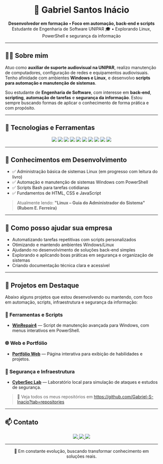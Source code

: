 <h1 align="center">🚀 Gabriel Santos Inácio</h1>

<p align="center">
  <b>Desenvolvedor em formação • Foco em automação, back-end e scripts</b><br>
  Estudante de Engenharia de Software UNIPAR 🎓 • Explorando Linux, PowerShell e segurança da informação
</p>

---

## 👨‍💻 Sobre mim

Atuo como **auxiliar de suporte audiovisual na UNIPAR**, realizo manutenção de computadores, configuração de redes e equipamentos audiovisuais. Tenho afinidade com ambientes **Windows e Linux**, e desenvolvo **scripts para automação e manutenção de sistemas**.

Sou estudante de **Engenharia de Software**, com interesse em **back-end**, **scripting**, **automação de tarefas** e **segurança da informação**. Estou sempre buscando formas de aplicar o conhecimento de forma prática e com propósito.

---

## 🧰 Tecnologias e Ferramentas

<p align="center">
  <img src="https://img.shields.io/badge/-Windows-0078D6?style=for-the-badge&logo=windows&logoColor=white"/>
  <img src="https://img.shields.io/badge/-Linux-FCC624?style=for-the-badge&logo=linux&logoColor=black"/>
  <img src="https://img.shields.io/badge/-PowerShell-5391FE?style=for-the-badge&logo=powershell&logoColor=white"/>
  <img src="https://img.shields.io/badge/-Bash-121011?style=for-the-badge&logo=gnubash&logoColor=white"/>
  <img src="https://img.shields.io/badge/-Python-3776AB?style=for-the-badge&logo=python&logoColor=white"/>
  <img src="https://img.shields.io/badge/-JavaScript-F7DF1E?style=for-the-badge&logo=javascript&logoColor=black"/>
  <img src="https://img.shields.io/badge/-HTML5-E34F26?style=for-the-badge&logo=html5&logoColor=white"/>
  <img src="https://img.shields.io/badge/-CSS3-1572B6?style=for-the-badge&logo=css3&logoColor=white"/>
  <img src="https://img.shields.io/badge/-Git-F05032?style=for-the-badge&logo=git&logoColor=white"/>
  <img src="https://img.shields.io/badge/-VSCode-007ACC?style=for-the-badge&logo=visual-studio-code&logoColor=white"/>
</p>

---

## 📘 Conhecimentos em Desenvolvimento

- ✅ Administração básica de sistemas Linux (em progresso com leitura do livro)
- ✅ Automação e manutenção de sistemas Windows com PowerShell
- ✅ Scripts Bash para tarefas cotidianas
- ✅ Fundamentos de HTML, CSS e JavaScript
<!-- - ⏳ Estudo contínuo de Git e versionamento
- ⏳ Introdução à segurança da informação -->

> Atualmente lendo: **"Linux – Guia do Administrador do Sistema" (Rubem E. Ferreira)**

---

## 💼 Como posso ajudar sua empresa

- Automatizando tarefas repetitivas com scripts personalizados
- Otimizando e mantendo ambientes Windows/Linux
- Ajudando no desenvolvimento de soluções back-end simples
- Explorando e aplicando boas práticas em segurança e organização de sistemas
- Criando documentação técnica clara e acessível

---

## 🧪 Projetos em Destaque

Abaixo alguns projetos que estou desenvolvendo ou mantendo, com foco em automação, scripts, infraestrutura e segurança da informação:

### 🔧 Ferramentas e Scripts

- **[WinRepair4]((https://github.com/Gabriel-S-Inacio/WinRepair4))** — Script de manutenção avançada para Windows, com menus interativos em PowerShell.
<!-- - **[LinuxTools](https://github.com/seu-usuario/LinuxTools)** — Scripts de automação e otimização para ambientes Linux.
- **[PowerTasks](https://github.com/seu-usuario/PowerTasks)** — Automatização de tarefas administrativas com PowerShell. -->

### 🌐 Web e Portfólio

<!-- - **[Agenda Digital](https://github.com/seu-usuario/Agenda-Digital)** — Sistema de agendamento de serviços, com foco em usabilidade. -->
- **[Portfólio Web](https://github.com/Gabriel-S-Inacio/pagina-pessoal)** — Página interativa para exibição de habilidades e projetos.

<!-- ### 🖼️ Páginas Web Criadas

- **[Página Pessoal Simples](https://github.com/Gabriel-S-Inacio/Gabriel-S-Inacio/blob/main/Gabril%20S.%20In%C3%A1cio.zip)** — Página em HTML, CSS e JavaScript com animações e design responsivo.
- **[Landing Page de Serviços](https://seu-usuario.github.io/landing-servicos)** — Projeto estático de apresentação de serviços com foco visual.
- **[Mini Aplicativo Interativo](https://seu-usuario.github.io/mini-app)** — Aplicativo simples em JS com funcionalidades básicas. -->

### 🔐 Segurança e Infraestrutura

- **[CyberSec Lab](https://github.com/Gabriel-S-Inacio/CyberSec-lab)** — Laboratório local para simulação de ataques e estudos de segurança.
<!-- - **[Servidor Local](https://github.com/seu-usuario/Servidor-Projetos)** — Configuração de ambiente Linux com Docker e serviços para hospedagem local. -->

> 🔎 Veja todos os meus repositórios em https://github.com/Gabriel-S-Inacio?tab=repositories

---

## 📫 Contato

<p align="center">
  <a href="https://www.linkedin.com/in/gabriel-santos-inácio-28b2a9345">
    <img src="https://img.shields.io/badge/-LinkedIn-0A66C2?style=for-the-badge&logo=linkedin&logoColor=white"/>
  </a>
  <a href="https://github.com/seu-usuario">
    <img src="https://img.shields.io/badge/-GitHub-181717?style=for-the-badge&logo=github&logoColor=white"/>
  </a>
  <a href="mailto:gsinacio04@gmail.com">
    <img src="https://img.shields.io/badge/-gsinacio04@gmail.com-D14836?style=for-the-badge&logo=gmail&logoColor=white"/>
  </a>
</p>

---

<p align="center">
  🌱 Em constante evolução, buscando transformar conhecimento em soluções reais.
</p>
